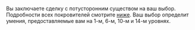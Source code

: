 Вы заключаете сделку с потусторонним существом на ваш выбор. Подробности всех покровителей смотрите [ниже](https://dnd.su/class/104-warlock/#patrons). Ваш выбор определит умения, предоставляемые вам на 1-м, 6-м, 10-м и 14-м уровнях.